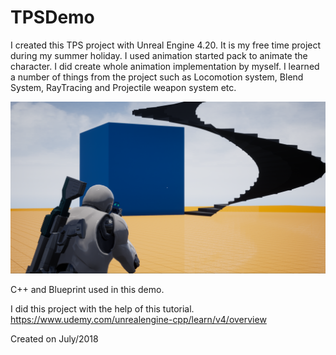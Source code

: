 # TPSDemo
I created this TPS project with Unreal Engine 4.20. It is my free time project during my summer holiday. I used animation started pack to animate the character. I did create whole animation implementation by myself. I learned a number of things from the project such as Locomotion system, Blend System, RayTracing and Projectile weapon system etc.

![Alt text](/1.png?raw=true "Screenshot")


C++ and Blueprint used in this demo.

I did this project with the help of this tutorial. 
https://www.udemy.com/unrealengine-cpp/learn/v4/overview

Created on July/2018

